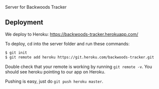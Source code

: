 Server for Backwoods Tracker

## Deployment

We deploy to Heroku: https://backwoods-tracker.herokuapp.com/

To deploy, cd into the server folder and run these commands:

```bash
$ git init
$ git remote add heroku https://git.heroku.com/backwoods-tracker.git
```

Double check that your remote is working by running `git remote -v`. You should see heroku pointing to our app on Heroku.

Pushing is easy, just do `git push heroku master`.
